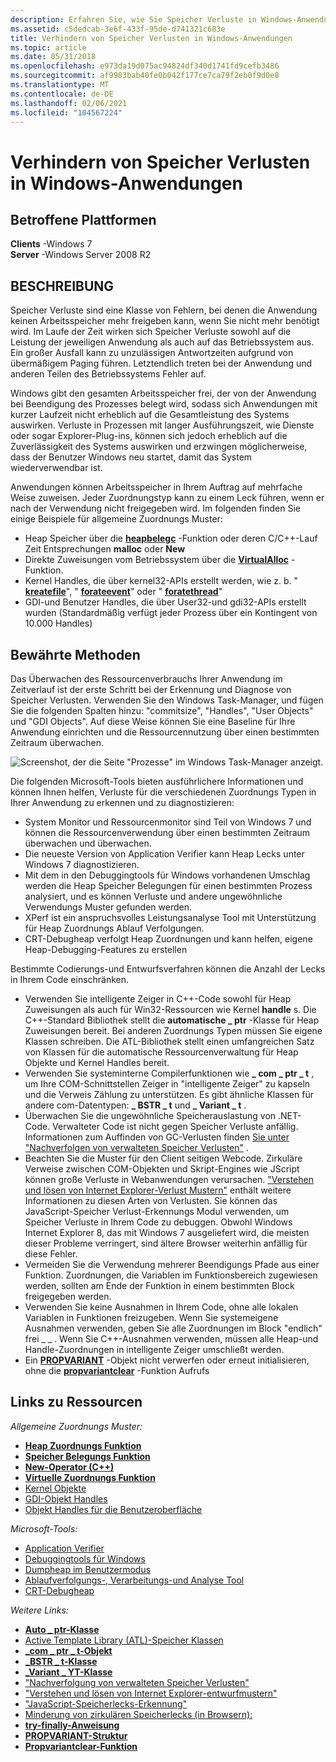 ```yaml
---
description: Erfahren Sie, wie Sie Speicher Verluste in Windows-Anwendungen für Windows 7-und Windows Server 2008 R2-Plattformen vermeiden.
ms.assetid: c5dedcab-3e6f-433f-95de-d741321c683e
title: Verhindern von Speicher Verlusten in Windows-Anwendungen
ms.topic: article
ms.date: 05/31/2018
ms.openlocfilehash: e973da19d075ac94824df340d1741fd9cefb3486
ms.sourcegitcommit: af9983bab40fe0b042f177ce7ca79f2eb0f9d0e8
ms.translationtype: MT
ms.contentlocale: de-DE
ms.lasthandoff: 02/06/2021
ms.locfileid: "104567224"
---
```

# <a name="preventing-memory-leaks-in-windows-applications"></a>Verhindern von Speicher Verlusten in Windows-Anwendungen

## <a name="affected-platforms"></a>Betroffene Plattformen

**Clients** -Windows 7  
**Server** -Windows Server 2008 R2  

## <a name="description"></a>BESCHREIBUNG

Speicher Verluste sind eine Klasse von Fehlern, bei denen die Anwendung keinen Arbeitsspeicher mehr freigeben kann, wenn Sie nicht mehr benötigt wird. Im Laufe der Zeit wirken sich Speicher Verluste sowohl auf die Leistung der jeweiligen Anwendung als auch auf das Betriebssystem aus. Ein großer Ausfall kann zu unzulässigen Antwortzeiten aufgrund von übermäßigem Paging führen. Letztendlich treten bei der Anwendung und anderen Teilen des Betriebssystems Fehler auf.

Windows gibt den gesamten Arbeitsspeicher frei, der von der Anwendung bei Beendigung des Prozesses belegt wird, sodass sich Anwendungen mit kurzer Laufzeit nicht erheblich auf die Gesamtleistung des Systems auswirken. Verluste in Prozessen mit langer Ausführungszeit, wie Dienste oder sogar Explorer-Plug-ins, können sich jedoch erheblich auf die Zuverlässigkeit des Systems auswirken und erzwingen möglicherweise, dass der Benutzer Windows neu startet, damit das System wiederverwendbar ist.

Anwendungen können Arbeitsspeicher in Ihrem Auftrag auf mehrfache Weise zuweisen. Jeder Zuordnungstyp kann zu einem Leck führen, wenn er nach der Verwendung nicht freigegeben wird. Im folgenden finden Sie einige Beispiele für allgemeine Zuordnungs Muster:

-   Heap Speicher über die [**heapbelegc**](/windows/win32/api/heapapi/nf-heapapi-heapalloc) -Funktion oder deren C/C++-Lauf Zeit Entsprechungen **malloc** oder **New**
-   Direkte Zuweisungen vom Betriebssystem über die [**VirtualAlloc**](/windows/win32/api/memoryapi/nf-memoryapi-virtualalloc) -Funktion.
-   Kernel Handles, die über kernel32-APIs erstellt werden, wie z. b. " [**kreatefile**](/windows/win32/api/fileapi/nf-fileapi-createfilea)", " [**forateevent**](/windows/win32/api/synchapi/nf-synchapi-createeventa)" oder " [**foratethread**](/windows/win32/api/processthreadsapi/nf-processthreadsapi-createthread)"
-   GDI-und Benutzer Handles, die über User32-und gdi32-APIs erstellt wurden (Standardmäßig verfügt jeder Prozess über ein Kontingent von 10.000 Handles)

## <a name="best-practices"></a>Bewährte Methoden

Das Überwachen des Ressourcenverbrauchs Ihrer Anwendung im Zeitverlauf ist der erste Schritt bei der Erkennung und Diagnose von Speicher Verlusten. Verwenden Sie den Windows Task-Manager, und fügen Sie die folgenden Spalten hinzu: "commitsize", "Handles", "User Objects" und "GDI Objects". Auf diese Weise können Sie eine Baseline für Ihre Anwendung einrichten und die Ressourcennutzung über einen bestimmten Zeitraum überwachen.

![Screenshot, der die Seite "Prozesse" im Windows Task-Manager anzeigt.](images/preventingmemoryleaks-windowstaskmanager.gif)

Die folgenden Microsoft-Tools bieten ausführlichere Informationen und können Ihnen helfen, Verluste für die verschiedenen Zuordnungs Typen in Ihrer Anwendung zu erkennen und zu diagnostizieren:

-   System Monitor und Ressourcenmonitor sind Teil von Windows 7 und können die Ressourcenverwendung über einen bestimmten Zeitraum überwachen und überwachen.
-   Die neueste Version von Application Verifier kann Heap Lecks unter Windows 7 diagnostizieren.
-   Mit dem in den Debuggingtools für Windows vorhandenen Umschlag werden die Heap Speicher Belegungen für einen bestimmten Prozess analysiert, und es können Verluste und andere ungewöhnliche Verwendungs Muster gefunden werden.
-   XPerf ist ein anspruchsvolles Leistungsanalyse Tool mit Unterstützung für Heap Zuordnungs Ablauf Verfolgungen.
-   CRT-Debugheap verfolgt Heap Zuordnungen und kann helfen, eigene Heap-Debugging-Features zu erstellen

Bestimmte Codierungs-und Entwurfsverfahren können die Anzahl der Lecks in Ihrem Code einschränken.

-   Verwenden Sie intelligente Zeiger in C++-Code sowohl für Heap Zuweisungen als auch für Win32-Ressourcen wie Kernel **handle** s. Die C++-Standard Bibliothek stellt die **automatische \_ ptr** -Klasse für Heap Zuweisungen bereit. Bei anderen Zuordnungs Typen müssen Sie eigene Klassen schreiben. Die ATL-Bibliothek stellt einen umfangreichen Satz von Klassen für die automatische Ressourcenverwaltung für Heap Objekte und Kernel Handles bereit.
-   Verwenden Sie systeminterne Compilerfunktionen wie **\_ com \_ ptr \_ t** , um Ihre COM-Schnittstellen Zeiger in "intelligente Zeiger" zu kapseln und die Verweis Zählung zu unterstützen. Es gibt ähnliche Klassen für andere com-Datentypen: **\_ BSTR \_ t** und **\_ Variant \_ t** .
-   Überwachen Sie die ungewöhnliche Speicherauslastung von .NET-Code. Verwalteter Code ist nicht gegen Speicher Verluste anfällig. Informationen zum Auffinden von GC-Verlusten finden [Sie unter "Nachverfolgen von verwalteten Speicher Verlusten"](/archive/blogs/ricom/) .
-   Beachten Sie die Muster für den Client seitigen Webcode. Zirkuläre Verweise zwischen COM-Objekten und Skript-Engines wie JScript können große Verluste in Webanwendungen verursachen. ["Verstehen und lösen von Internet Explorer-Verlust Mustern"](/previous-versions/ms976398(v=msdn.10)) enthält weitere Informationen zu diesen Arten von Verlusten. Sie können das JavaScript-Speicher Verlust-Erkennungs Modul verwenden, um Speicher Verluste in Ihrem Code zu debuggen. Obwohl Windows Internet Explorer 8, das mit Windows 7 ausgeliefert wird, die meisten dieser Probleme verringert, sind ältere Browser weiterhin anfällig für diese Fehler.
-   Vermeiden Sie die Verwendung mehrerer Beendigungs Pfade aus einer Funktion. Zuordnungen, die Variablen im Funktionsbereich zugewiesen werden, sollten am Ende der Funktion in einem bestimmten Block freigegeben werden.
-   Verwenden Sie keine Ausnahmen in Ihrem Code, ohne alle lokalen Variablen in Funktionen freizugeben. Wenn Sie systemeigene Ausnahmen verwenden, geben Sie alle Zuordnungen im Block "endlich" frei \_ \_ . Wenn Sie C++-Ausnahmen verwenden, müssen alle Heap-und Handle-Zuordnungen in intelligente Zeiger umschließt werden.
-   Ein [**PROPVARIANT**](/windows/win32/api/propidlbase/ns-propidlbase-propvariant) -Objekt nicht verwerfen oder erneut initialisieren, ohne die [**propvariantclear**](/windows/win32/api/combaseapi/nf-combaseapi-propvariantclear) -Funktion Aufrufs

## <a name="links-to-resources"></a>Links zu Ressourcen

*Allgemeine Zuordnungs Muster:*

-   [**Heap Zuordnungs Funktion**](/windows/win32/api/heapapi/nf-heapapi-heapalloc)
-   [**Speicher Belegungs Funktion**](https://msdn.microsoft.com/library/6ewkz86d(v=VS.71).aspx)
-   [**New-Operator (C++)**](https://msdn.microsoft.com/library/kewsb8ba(v=VS.71).aspx)
-   [**Virtuelle Zuordnungs Funktion**](/windows/win32/api/memoryapi/nf-memoryapi-virtualalloc)
-   [Kernel Objekte](../sysinfo/kernel-objects.md)
-   [GDI-Objekt Handles](../sysinfo/gdi-objects.md)
-   [Objekt Handles für die Benutzeroberfläche](../sysinfo/user-objects.md)

*Microsoft-Tools:*

-   [Application Verifier](application-verifier.md)
-   [Debuggingtools für Windows](/windows-hardware/drivers/debugger/)
-   [Dumpheap im Benutzermodus](/windows-hardware/drivers/debugger/umdh)
-   [Ablaufverfolgungs-, Verarbeitungs-und Analyse Tool](https://msdn.microsoft.com/performance/cc825801.aspx)
-   [CRT-Debugheap](/visualstudio/debugger/crt-debug-heap-details?view=vs-2015)

*Weitere Links:*

-   [**Auto \_ ptr-Klasse**](https://msdn.microsoft.com/library/ew3fk483(v=VS.71).aspx)
-   [Active Template Library (ATL)-Speicher Klassen](https://msdn.microsoft.com/library/44yh1z4f(v=VS.71).aspx)
-   [**\_com \_ ptr \_ t-Objekt**](https://msdn.microsoft.com/library/417w8b3b(v=VS.71).aspx)
-   [**\_BSTR \_ t-Klasse**](https://msdn.microsoft.com/library/zthfhkd6(v=VS.71).aspx)
-   [**\_Variant \_ YT-Klasse**](https://msdn.microsoft.com/library/x295h94e(v=VS.71).aspx)
-   ["Nachverfolgung von verwalteten Speicher Verlusten"](/archive/blogs/ricom/)
-   ["Verstehen und lösen von Internet Explorer-entwurfmustern"](/previous-versions/ms976398(v=msdn.10))
-   ["JavaScript-Speicherlecks-Erkennung"](/archive/blogs/gpde/new-javascript-memory-leak-detector-from-our-team)
-   [Minderung von zirkulären Speicherlecks (in Browsern):](/previous-versions/windows/internet-explorer/ie-developer/platform-apis/dd361842(v=vs.85))
-   [**try-finally-Anweisung**](https://msdn.microsoft.com/library/yb3kz605(v=VS.71).aspx)
-   [**PROPVARIANT-Struktur**](/windows/win32/api/propidlbase/ns-propidlbase-propvariant)
-   [**Propvariantclear-Funktion**](/windows/win32/api/combaseapi/nf-combaseapi-propvariantclear)

 

 
